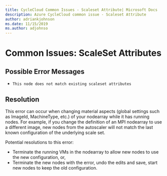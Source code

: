 ```yaml
---
title: CycleCloud Common Issues - Scaleset Attribute| Microsoft Docs
description: Azure CycleCloud common issue - Scaleset Attribute
author: adriankjohnson
ms.date: 11/15/2019
ms.author: adjohnso
---
```

# Common Issues: ScaleSet Attributes

## Possible Error Messages

- `This node does not match existing scaleset attributes`

## Resolution

This error can occur when changing material aspects (global settings such as ImageId, MachineType, etc.) of your nodearray while it has running nodes. For example, if you change the definition of an MPI nodearray to use a different image, new nodes from the autoscaler will not match the last known configuration of the underlying scale set. 

Potential resolutions to this error:
- Terminate the running VMs in the nodearray to allow new nodes to use the new configuration, or, 
- Terminate the new nodes with the error, undo the edits and save, start new nodes to keep the old configuration.